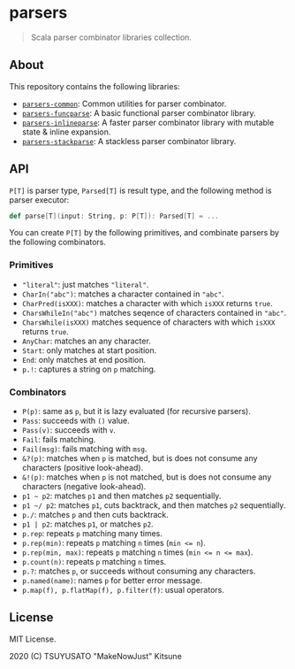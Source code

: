# parsers

> Scala parser combinator libraries collection.

## About

This repository contains the following libraries:

  - [`parsers-common`](modules/parsers-common): Common utilities for parser combinator.
  - [`parsers-funcparse`](modules/parsers-funcparse): A basic functional parser combinator library.
  - [`parsers-inlineparse`](modules/parsers-inlineparse): A faster parser combinator library with mutable state & inline expansion.
  - [`parsers-stackparse`](modules/parsers-stackparse): A stackless parser combinator library.

## API

`P[T]` is parser type, `Parsed[T]` is result type, and the following method is parser executor:

```scala
def parse[T](input: String, p: P[T]): Parsed[T] = ...
```

You can create `P[T]` by the following primitives, and combinate parsers by the following combinators.

### Primitives

  - `"literal"`: just matches `"literal"`.
  - `CharIn("abc")`: matches a character contained in `"abc"`.
  - `CharPred(isXXX)`: matches a character with which `isXXX` returns `true`.
  - `CharsWhileIn("abc")` matches seqence of characters contained in `"abc"`.
  - `CharsWhile(isXXX)` matches sequence of characters with which `isXXX` returns `true`.
  - `AnyChar`: matches an any character.
  - `Start`: only matches at start position.
  - `End`: only matches at end position.
  - `p.!`: captures a string on `p` matching.

### Combinators

  - `P(p)`: same as `p`, but it is lazy evaluated (for recursive parsers).
  - `Pass`: succeeds with `()` value.
  - `Pass(v)`: succeeds with `v`.
  - `Fail`: fails matching.
  - `Fail(msg)`: fails matching with `msg`.
  - `&?(p)`: matches when `p` is matched, but is does not consume any characters (positive look-ahead).
  - `&!(p)`: matches when `p` is not matched, but is does not consume any characters (negative look-ahead).
  - `p1 ~ p2`: matches `p1` and then matches `p2` sequentially.
  - `p1 ~/ p2`: matches `p1`, cuts backtrack, and then matches `p2` sequentially.
  - `p./`: matches `p` and then cuts backtrack.
  - `p1 | p2`: matches `p1`, or matches `p2`.
  - `p.rep`: repeats `p` matching many times.
  - `p.rep(min)`: repeats `p` matching `n` times (`min <= n`).
  - `p.rep(min, max)`: repeats `p` matching `n` times (`min <= n <= max`).
  - `p.count(n)`: repeats `p` matching `n` times.
  - `p.?`: matches `p`, or succeeds without consuming any characters.
  - `p.named(name)`: names `p` for better error message.
  - `p.map(f), p.flatMap(f), p.filter(f)`: usual operators.

## License

MIT License.

2020 (C) TSUYUSATO "MakeNowJust" Kitsune
